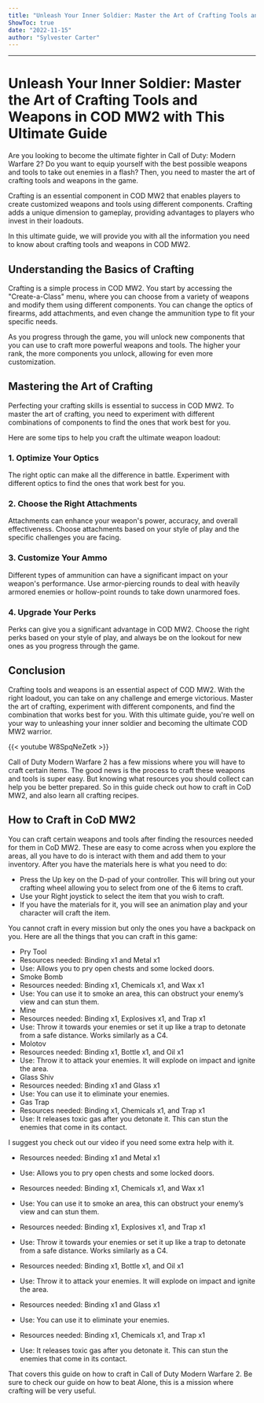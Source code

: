 ```yaml
---
title: "Unleash Your Inner Soldier: Master the Art of Crafting Tools and Weapons in COD MW2 with This Ultimate Guide"
ShowToc: true 
date: "2022-11-15"
author: "Sylvester Carter"
---
```

*****
# Unleash Your Inner Soldier: Master the Art of Crafting Tools and Weapons in COD MW2 with This Ultimate Guide

Are you looking to become the ultimate fighter in Call of Duty: Modern Warfare 2? Do you want to equip yourself with the best possible weapons and tools to take out enemies in a flash? Then, you need to master the art of crafting tools and weapons in the game.

Crafting is an essential component in COD MW2 that enables players to create customized weapons and tools using different components. Crafting adds a unique dimension to gameplay, providing advantages to players who invest in their loadouts.

In this ultimate guide, we will provide you with all the information you need to know about crafting tools and weapons in COD MW2.

## Understanding the Basics of Crafting

Crafting is a simple process in COD MW2. You start by accessing the "Create-a-Class" menu, where you can choose from a variety of weapons and modify them using different components. You can change the optics of firearms, add attachments, and even change the ammunition type to fit your specific needs.

As you progress through the game, you will unlock new components that you can use to craft more powerful weapons and tools. The higher your rank, the more components you unlock, allowing for even more customization.

## Mastering the Art of Crafting

Perfecting your crafting skills is essential to success in COD MW2. To master the art of crafting, you need to experiment with different combinations of components to find the ones that work best for you.

Here are some tips to help you craft the ultimate weapon loadout:

### 1. Optimize Your Optics

The right optic can make all the difference in battle. Experiment with different optics to find the ones that work best for you.

### 2. Choose the Right Attachments

Attachments can enhance your weapon's power, accuracy, and overall effectiveness. Choose attachments based on your style of play and the specific challenges you are facing.

### 3. Customize Your Ammo

Different types of ammunition can have a significant impact on your weapon's performance. Use armor-piercing rounds to deal with heavily armored enemies or hollow-point rounds to take down unarmored foes.

### 4. Upgrade Your Perks

Perks can give you a significant advantage in COD MW2. Choose the right perks based on your style of play, and always be on the lookout for new ones as you progress through the game.

## Conclusion

Crafting tools and weapons is an essential aspect of COD MW2. With the right loadout, you can take on any challenge and emerge victorious. Master the art of crafting, experiment with different components, and find the combination that works best for you. With this ultimate guide, you're well on your way to unleashing your inner soldier and becoming the ultimate COD MW2 warrior.

{{< youtube W8SpqNeZetk >}} 



Call of Duty Modern Warfare 2 has a few missions where you will have to craft certain items. The good news is the process to craft these weapons and tools is super easy. But knowing what resources you should collect can help you be better prepared. So in this guide check out how to craft in CoD MW2, and also learn all crafting recipes.
 
## How to Craft in CoD MW2
 

 
You can craft certain weapons and tools after finding the resources needed for them in CoD MW2. These are easy to come across when you explore the areas, all you have to do is interact with them and add them to your inventory. After you have the materials here is what you need to do:
 
- Press the Up key on the D-pad of your controller. This will bring out your crafting wheel allowing you to select from one of the 6 items to craft.
 - Use your Right joystick to select the item that you wish to craft.
 - If you have the materials for it, you will see an animation play and your character will craft the item.

 
You cannot craft in every mission but only the ones you have a backpack on you. Here are all the things that you can craft in this game:
 
- Pry Tool
 - Resources needed: Binding x1 and Metal x1
 - Use: Allows you to pry open chests and some locked doors.
 - Smoke Bomb
 - Resources needed: Binding x1, Chemicals x1, and Wax x1
 - Use: You can use it to smoke an area, this can obstruct your enemy’s view and can stun them.
 - Mine
 - Resources needed: Binding x1, Explosives x1, and Trap x1
 - Use: Throw it towards your enemies or set it up like a trap to detonate from a safe distance. Works similarly as a C4.
 - Molotov
 - Resources needed: Binding x1, Bottle x1, and Oil x1
 - Use: Throw it to attack your enemies. It will explode on impact and ignite the area.
 - Glass Shiv
 - Resources needed: Binding x1 and Glass x1
 - Use: You can use it to eliminate your enemies.
 - Gas Trap
 - Resources needed: Binding x1, Chemicals x1, and Trap x1
 - Use: It releases toxic gas after you detonate it. This can stun the enemies that come in its contact.

 
I suggest you check out our video if you need some extra help with it.
 
- Resources needed: Binding x1 and Metal x1
 - Use: Allows you to pry open chests and some locked doors.

 
- Resources needed: Binding x1, Chemicals x1, and Wax x1
 - Use: You can use it to smoke an area, this can obstruct your enemy’s view and can stun them.

 
- Resources needed: Binding x1, Explosives x1, and Trap x1
 - Use: Throw it towards your enemies or set it up like a trap to detonate from a safe distance. Works similarly as a C4.

 
- Resources needed: Binding x1, Bottle x1, and Oil x1
 - Use: Throw it to attack your enemies. It will explode on impact and ignite the area.

 
- Resources needed: Binding x1 and Glass x1
 - Use: You can use it to eliminate your enemies.

 
- Resources needed: Binding x1, Chemicals x1, and Trap x1
 - Use: It releases toxic gas after you detonate it. This can stun the enemies that come in its contact.

 
That covers this guide on how to craft in Call of Duty Modern Warfare 2. Be sure to check our guide on how to beat Alone, this is a mission where crafting will be very useful.




